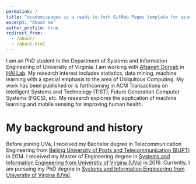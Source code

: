 ```yaml
---
permalink: /
title: "academicpages is a ready-to-fork GitHub Pages template for academic personal websites"
excerpt: "About me"
author_profile: true
redirect_from: 
  - /about/
  - /about.html
---
```


I am an PhD student in the Department of Systems and Information Engineering of University of Virginia. I am working with [Afsaneh Doryab](https://sites.google.com/view/afsanehdoryab/) in [HAI Lab](https://engineering.virginia.edu/human-ai-technology-lab-hai). My research interest includes statistics, data mining, machine learning with a special emphasis to the area of Ubiquitous Computing. My work has been published or is forthcoming in ACM Transactions on Intelligent Systems and Technology (TIST), Future Generation Computer Systems (FGCS), etc. My research explores the application of machine learning and mobile sensing for improving human health. 

My background and history
======
Before joining UVa, I received my Bachelor degree in Telecommunication Engineering from [Beijing University of Posts and Telecommunication (BUPT)](https://www.bupt.edu.cn/) in 2014. I received my Master of Engineering degree in [Systems and Information Engineering from Universtiy of Virgina (UVa)](https://engineering.virginia.edu/departments/engineering-systems-and-environment/systems-engineering) in 2019. Currently, I am pursuing my PhD degree in [Systems and Information Engineering from Universtiy of Virgina (UVa)](https://engineering.virginia.edu/departments/engineering-systems-and-environment/systems-engineering). 